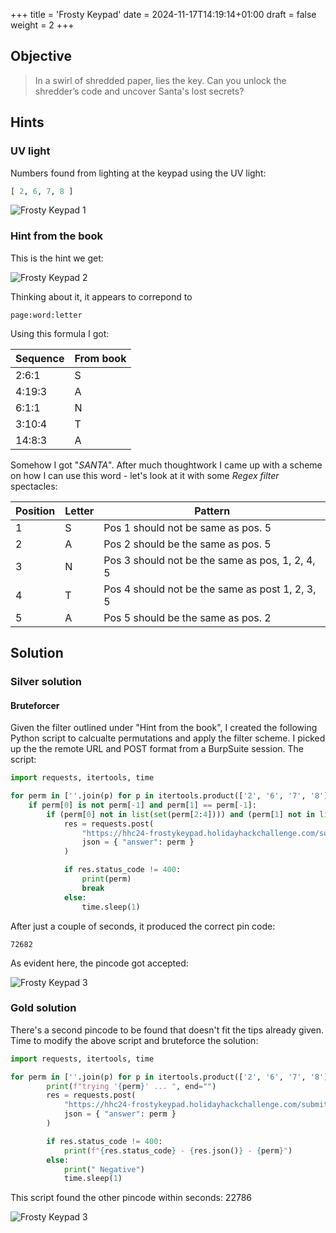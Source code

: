 +++
title = 'Frosty Keypad'
date = 2024-11-17T14:19:14+01:00
draft = false
weight = 2
+++

## Objective

> In a swirl of shredded paper, lies the key. Can you unlock the shredder’s code and uncover Santa's lost secrets?

## Hints

### UV light

Numbers found from lighting at the keypad using the UV light:

```python
[ 2, 6, 7, 8 ]
```

![Frosty Keypad 1](/images/act1/frosty-keypad-1.png)

### Hint from the book

This is the hint we get:

![Frosty Keypad 2](/images/act1/frosty-keypad-2.png)

Thinking about it, it appears to correpond to

```
page:word:letter
```

Using this formula I got:

| Sequence | From book |
| -------- | --------- |
| 2:6:1    | S |
| 4:19:3   | A|
| 6:1:1    | N | 
| 3:10:4   | T |
| 14:8:3   | A | 

Somehow I got "_SANTA_". After much thoughtwork I came up with a scheme on how I can use this word - let's look at it with some _Regex filter_ spectacles:

| Position | Letter | Pattern |
| -------- | ------ | ------- |
| 1  | S | Pos 1 should not be same as pos. 5 |
| 2  | A | Pos 2 should be the same as pos. 5 |
| 3  | N | Pos 3 should not be the same as pos, 1, 2, 4, 5 |
| 4  | T | Pos 4 should not be the same as post 1, 2, 3, 5 |
| 5  | A | Pos 5 should be the same as pos. 2 |

## Solution

### Silver solution

#### Bruteforcer

Given the filter outlined under "Hint from the book", I created the following Python script to calcualte permutations and apply the filter scheme. I picked up the the remote URL and POST format from a BurpSuite session. The script:

```python
import requests, itertools, time

for perm in [''.join(p) for p in itertools.product(['2', '6', '7', '8'], repeat=5)]:
	if perm[0] is not perm[-1] and perm[1] == perm[-1]:
		if (perm[0] not in list(set(perm[2:4]))) and (perm[1] not in list(set(perm[2:4]))) and len(list(set(perm[2:4]))) > 1:
			res = requests.post(
				"https://hhc24-frostykeypad.holidayhackchallenge.com/submit",
				json = { "answer": perm }
			)

			if res.status_code != 400:
				print(perm)
				break
			else:
				time.sleep(1)
```

After just a couple of seconds, it produced the correct pin code:

```
72682
```

As evident here, the pincode got accepted: 

![Frosty Keypad 3](/images/act1/frosty-keypad-3.png)

### Gold solution

There's a second pincode to be found that doesn't fit the tips already given. Time to modify the above script and bruteforce the solution: 

```python
import requests, itertools, time

for perm in [''.join(p) for p in itertools.product(['2', '6', '7', '8'], repeat=5)]:
		print(f"trying '{perm}' ... ", end="")
		res = requests.post(
			"https://hhc24-frostykeypad.holidayhackchallenge.com/submit",
			json = { "answer": perm }
		)

		if res.status_code != 400:
			print(f"{res.status_code} - {res.json()} - {perm}")
		else:
			print(" Negative")
			time.sleep(1)
```

This script found the other pincode within seconds: 22786

![Frosty Keypad 3](/images/act1/frosty-keypad-4.png)